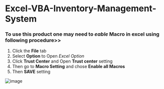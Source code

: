 # Excel-VBA-Inventory-Management-System
### To use this product one may need to *eable* **Macro** in excel using following procedure>>
1. Click the **File** tab
2. Select **Option** to Open *Excel Option*
3. Click **Trust Center** and Open **Trust center** setting
4. Then go to **Macro Setting** and chose **Enable all Macros**
5. Then **SAVE** setting

![image](https://user-images.githubusercontent.com/11525956/122429347-848f9f80-cfb4-11eb-99c1-ba0ec81c3869.png)
